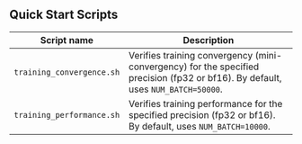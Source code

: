 <!--- 40. Quick Start Scripts -->
## Quick Start Scripts

| Script name | Description |
|-------------|-------------|
| `training_convergence.sh` | Verifies training convergency (mini-convergency) for the specified precision (fp32 or bf16). By default, uses `NUM_BATCH=50000`. |
| `training_performance.sh` | Verifies training performance for the specified precision (fp32 or bf16). By default, uses `NUM_BATCH=10000`. |
